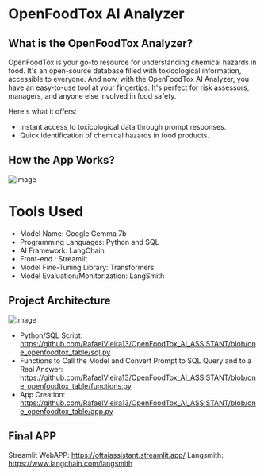 ﻿# OpenFoodTox AI Analyzer

 ## What is the OpenFoodTox Analyzer?
OpenFoodTox is your go-to resource for understanding chemical hazards in food. It's an open-source database filled with toxicological information, accessible to everyone.
And now, with the OpenFoodTox AI Analyzer, you have an easy-to-use tool at your fingertips. It's perfect for risk assessors, managers, and anyone else involved in food safety.

Here's what it offers:
* Instant access to toxicological data through prompt responses.
* Quick identification of chemical hazards in food products.

## How the App Works?
![image](https://github.com/RafaelVieira13/OpenFoodTox_AI_ASSISTANT/assets/129581165/c7597402-84cc-4e5a-89c4-f228ec1a4dcd)

# Tools Used
* Model Name: Google Gemma 7b
* Programming Languages: Python and SQL
* AI Framework: LangChain
* Front-end : Streamlit
* Model Fine-Tuning Library: Transformers
* Model Evaluation/Monitorization: LangSmith

## Project Architecture

![image](https://github.com/RafaelVieira13/OpenFoodTox_AI_ASSISTANT/assets/129581165/c4ae1821-06b9-45d2-8fa1-4c90b0c3f3e9)

* Python/SQL Script: https://github.com/RafaelVieira13/OpenFoodTox_AI_ASSISTANT/blob/one_openfoodtox_table/sql.py
* Functions to Call the Model and Convert Prompt to SQL Query and to a Real Answer: https://github.com/RafaelVieira13/OpenFoodTox_AI_ASSISTANT/blob/one_openfoodtox_table/functions.py
* App Creation: https://github.com/RafaelVieira13/OpenFoodTox_AI_ASSISTANT/blob/one_openfoodtox_table/app.py

 ## Final APP
  Streamlit WebAPP: https://oftaiassistant.streamlit.app/
  Langsmith: https://www.langchain.com/langsmith
  
